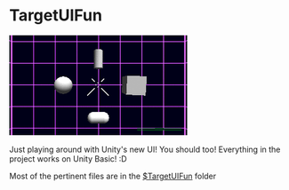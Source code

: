TargetUIFun
==================

![Some recent UI fun](READMEimages/TargetView.gif)

Just playing around with Unity's new UI!  You should too!  Everything in the project works on Unity Basic! :D

Most of the pertinent files are in the [$TargetUIFun](Assets/%24TargetUIFun) folder

